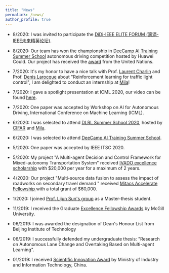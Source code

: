 ```yaml
---
title: "News"
permalink: /news/
author_profile: true
---
```

* 8/2020: I was invited to participate the [DiDi-IEEE ELITE FORUM (滴滴-IEEE未来精英论坛)](https://outreach.didichuxing.com/app-outreach/EF).

* 8/2020: Our team has won the championship in [DeeCamp AI Training Summer School](https://deecamp.com/#/home) autonomous driving competition hosted by Huawei Could. Our project has received the [award](https://github.com/SHITIANYU-hue/SHITIANYU-hue.github.io/blob/master/images/WechatIMG4.jpeg) from the United Nations.

* 7/2020: It's my honor to have a nice talk with Prof. [Laurent Charlin](https://www.hec.ca/en/profs/laurent.charlin.html) and Prof. [Denis Larocque](https://www.hec.ca/en/profs/denis.larocque.html) about "Reinforcement learning for traffic light control", I am delighted to conduct an internship at [Mila](https://mila.quebec/)!

* 7/2020: I gave a spotlight presentation at ICML 2020, our video can be found [here](https://slideslive.com/38931756/multiagent-graph-reinforcement-learning-for-connected-automated-driving).

* 7/2020: One paper was accepted by Workshop on AI for Autonomous Driving, International Conference on Machine Learning (ICML).

* 6/2020: I was selected to attend [DLRL Summer School 2020](https://dlrlsummerschool.ca/), hosted by [CIFAR](https://www.cifar.ca/) and [Mila](https://mila.quebec/).

* 6/2020: I was selected to attend [DeeCamp AI Training Summer School](https://deecamp.com/#/home).

* 5/2020: One paper was accepted by IEEE ITSC 2020.

* 5/2020: My project "A Multi-agent Decision and Control Framework for Mixed-autonomy Transportation System" received [IVADO excellence scholarship](https://ivado.ca/en/ivado-scholarships/excellence-scholarships-msc/) with $20,000 per year for a maximum of 2 years.

* 4/2020: Our project "Multi-source data fusion to assess the impact of roadworks on secondary travel demand
" received [Mitacs Accelerate Fellowship
](https://www.mitacs.ca/en/programs/accelerate/fellowship) with a total grant of $60,000.

* 1/2020: I joined [Prof. Lijun Sun's group](https://lijunsun.github.io/people/) as a Master-thesis student.

* 11/2019: I received the Graduate [Excellence Fellowship Awards](https://www.mcgill.ca/engineering/students/graduate-students/funding/gef.) by McGill University.

* 06/2019: I was awarded the designation of Dean's Honour List from Beijing Institute of Technology

* 06/2019: I successfully defended my undergraduate thesis: "Research on Autonomous Lane Change and Overtaking Based on Multi-agent Learning".

* 01/2019: I received [Scientific Innovation Award](http://www.bit.edu.cn/tzgg17/wthd132/164782.htm) by Ministry of Industry and Information Technology, China.
